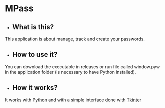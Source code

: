 # MPass

- ## What is this?

This application is about manage, track and create your passwords.

- ## How to use it?

You can download the executable in releases or run file called window.pyw in the application folder (is necessary to have Python installed).

- ## How it works?

It works with [Python](https://www.python.org/) and with a simple interface done with [Tkinter]("https://docs.python.org/3/library/tkinter.html")
